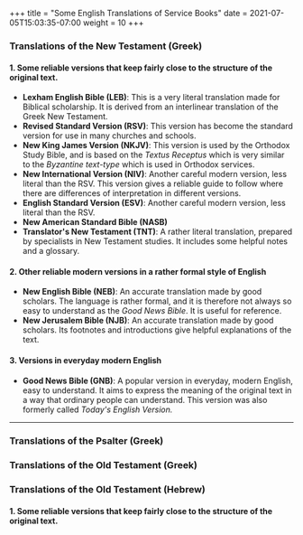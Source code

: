 +++
title = "Some English Translations of Service Books"
date =  2021-07-05T15:03:35-07:00
weight = 10
+++

### Translations of the New Testament (Greek)

#### 1. Some reliable versions that keep fairly close to the structure of the original text.
* **Lexham English Bible (LEB)**: This is a very literal translation made for Biblical scholarship. It is derived from an interlinear translation of the Greek New Testament.
* **Revised Standard Version (RSV)**: This version has become the standard version for use in many churches and schools.
* **New King James Version (NKJV)**: This version is used by the Orthodox Study Bible, and is based on the *Textus Receptus* which is very similar to the *Byzantine text-type* which is used in Orthodox services.
* **New International Version (NIV)**: Another careful modern version, less literal than the RSV. This version gives a reliable guide to follow where there are differences of interpretation in different versions.
* **English Standard Version (ESV)**: Another careful modern version, less literal than the RSV.
* **New American Standard Bible (NASB)**
* **Translator's New Testament (TNT)**: A rather literal translation, prepared by specialists in New Testament studies. It includes some helpful notes and a glossary.

#### 2. Other reliable modern versions in a rather formal style of English
* **New English Bible (NEB)**: An accurate translation made by good scholars. The language is rather formal, and it is therefore not always so easy to understand as the *Good News Bible*. It is useful for reference.
* **New Jerusalem Bible (NJB)**: An accurate translation made by good scholars. Its footnotes and introductions give helpful explanations of the text.

#### 3. Versions in everyday modern English
* **Good News Bible (GNB)**: A popular version in everyday, modern English, easy to understand. It aims to express the meaning of the original text in a way that ordinary people can understand. This version was also formerly called *Today's English Version.*
* **

### Translations of the Psalter (Greek)

### Translations of the Old Testament (Greek)

### Translations of the Old Testament (Hebrew)

#### 1. Some reliable versions that keep fairly close to the structure of the original text.